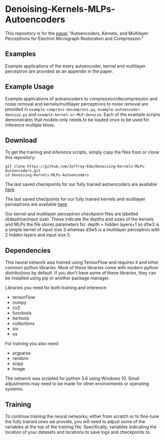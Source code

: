 # Denoising-Kernels-MLPs-Autoencoders

This repository is for the [paper](https://arxiv.org/abs/1808.09916) "Autoencoders, Kernels, and Multilayer Perceptrons for Electron Micrograph Restoration and Compression."

## Examples

Example applications of the every autoencoder, kernel and multilayer perceptron are provided as an appendix in the paper.

## Example Usage 

Example applications of autoencoders to compression/decompression and noise removal and kernels/multilayer perceptrons to noise removal are provided in `example-compress-decompress.py`, `example-autoencoder-denoise.py` and `example-kernel-or-MLP-denoise`. Each of the example scripts demonstrates that models only needs to be loaded once to be used for inference multiple times.

## Download

To get the training and inference scripts, simply copy the files from or clone this repository:

```
git clone https://github.com/Jeffrey-Ede/Denoising-Kernels-MLPs-Autoencoders.git
cd Denoising-Kernels-MLPs-Autoencoders
```

The last saved checkpoints for our fully trained autoencoders are available [here](https://drive.google.com/open?id=13_xQvTOJqYu4WoEUF5lUiM4hAkYX4yM3).

The last saved checlpoints for our fully trained kernels and multilayer perceptrons are available [here](https://drive.google.com/open?id=1sweKWAL9quwAqIclgfM2d0Ia2-rgmu0Y).

Our kernel and multilayer perceptron checkpoint files are labelled d(depth)w(input size). These indicate the depths and sizes of the kernels and MLPs the file stores parameters for. depth = hidden layers+1 so d1w3 is a simple kernel of input size 3 whereas d3w5 is a multilayer perceptron with 2 hidden layers and input size 5.

## Dependencies

This neural network was trained using TensorFlow and requires it and other common python libraries. Most of these libraries come with modern python distributions by default. If you don't have some of these libraries, they can be installed using pip or another package manager. 

Libraries you need for both training and inference:

* tensorFlow
* numpy
* cv2
* functools
* itertools
* collections
* six
* os

For training you also need:

* argparse
* random
* scipy
* Image

The network was scripted for python 3.6 using Windows 10. Small adjustments may need to be made for other environments or operating systems.

## Training

To continue training the neural networks; either from scratch or to fine-tune the fully trained ones we provide, you will need to adjust some of the variables at the top of the training file. Specifically, variables indicating the location of your datasets and locations to save logs and checkpoints to.
